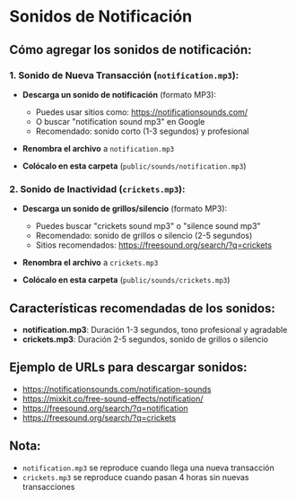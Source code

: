 # Sonidos de Notificación

## Cómo agregar los sonidos de notificación:

### 1. Sonido de Nueva Transacción (`notification.mp3`):
- **Descarga un sonido de notificación** (formato MP3):
  - Puedes usar sitios como: https://notificationsounds.com/
  - O buscar "notification sound mp3" en Google
  - Recomendado: sonido corto (1-3 segundos) y profesional

- **Renombra el archivo** a `notification.mp3`
- **Colócalo en esta carpeta** (`public/sounds/notification.mp3`)

### 2. Sonido de Inactividad (`crickets.mp3`):
- **Descarga un sonido de grillos/silencio** (formato MP3):
  - Puedes buscar "crickets sound mp3" o "silence sound mp3"
  - Recomendado: sonido de grillos o silencio (2-5 segundos)
  - Sitios recomendados: https://freesound.org/search/?q=crickets

- **Renombra el archivo** a `crickets.mp3`
- **Colócalo en esta carpeta** (`public/sounds/crickets.mp3`)

## Características recomendadas de los sonidos:
- **notification.mp3**: Duración 1-3 segundos, tono profesional y agradable
- **crickets.mp3**: Duración 2-5 segundos, sonido de grillos o silencio

## Ejemplo de URLs para descargar sonidos:
- https://notificationsounds.com/notification-sounds
- https://mixkit.co/free-sound-effects/notification/
- https://freesound.org/search/?q=notification
- https://freesound.org/search/?q=crickets

## Nota:
- `notification.mp3` se reproduce cuando llega una nueva transacción
- `crickets.mp3` se reproduce cuando pasan 4 horas sin nuevas transacciones
